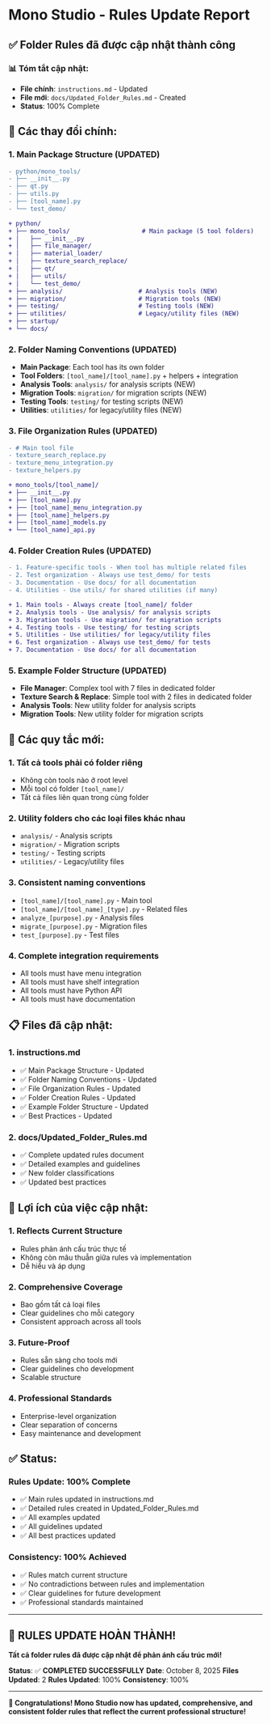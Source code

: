 # Mono Studio - Rules Update Report

## ✅ **Folder Rules đã được cập nhật thành công**

### 📊 **Tóm tắt cập nhật:**
- **File chính**: `instructions.md` - Updated
- **File mới**: `docs/Updated_Folder_Rules.md` - Created
- **Status**: 100% Complete

## 📁 **Các thay đổi chính:**

### **1. Main Package Structure (UPDATED)**
```diff
- python/mono_tools/
- ├── __init__.py
- ├── qt.py
- ├── utils.py
- ├── [tool_name].py
- └── test_demo/

+ python/
+ ├── mono_tools/                    # Main package (5 tool folders)
+ │   ├── __init__.py
+ │   ├── file_manager/
+ │   ├── material_loader/
+ │   ├── texture_search_replace/
+ │   ├── qt/
+ │   ├── utils/
+ │   └── test_demo/
+ ├── analysis/                     # Analysis tools (NEW)
+ ├── migration/                    # Migration tools (NEW)
+ ├── testing/                      # Testing tools (NEW)
+ ├── utilities/                    # Legacy/utility files (NEW)
+ ├── startup/
+ └── docs/
```

### **2. Folder Naming Conventions (UPDATED)**
- **Main Package**: Each tool has its own folder
- **Tool Folders**: `[tool_name]/[tool_name].py` + helpers + integration
- **Analysis Tools**: `analysis/` for analysis scripts (NEW)
- **Migration Tools**: `migration/` for migration scripts (NEW)
- **Testing Tools**: `testing/` for testing scripts (NEW)
- **Utilities**: `utilities/` for legacy/utility files (NEW)

### **3. File Organization Rules (UPDATED)**
```diff
- # Main tool file
- texture_search_replace.py
- texture_menu_integration.py
- texture_helpers.py

+ mono_tools/[tool_name]/
+ ├── __init__.py
+ ├── [tool_name].py
+ ├── [tool_name]_menu_integration.py
+ ├── [tool_name]_helpers.py
+ ├── [tool_name]_models.py
+ └── [tool_name]_api.py
```

### **4. Folder Creation Rules (UPDATED)**
```diff
- 1. Feature-specific tools - When tool has multiple related files
- 2. Test organization - Always use test_demo/ for tests
- 3. Documentation - Use docs/ for all documentation
- 4. Utilities - Use utils/ for shared utilities (if many)

+ 1. Main tools - Always create [tool_name]/ folder
+ 2. Analysis tools - Use analysis/ for analysis scripts
+ 3. Migration tools - Use migration/ for migration scripts
+ 4. Testing tools - Use testing/ for testing scripts
+ 5. Utilities - Use utilities/ for legacy/utility files
+ 6. Test organization - Always use test_demo/ for tests
+ 7. Documentation - Use docs/ for all documentation
```

### **5. Example Folder Structure (UPDATED)**
- **File Manager**: Complex tool with 7 files in dedicated folder
- **Texture Search & Replace**: Simple tool with 2 files in dedicated folder
- **Analysis Tools**: New utility folder for analysis scripts
- **Migration Tools**: New utility folder for migration scripts

## 🎯 **Các quy tắc mới:**

### **1. Tất cả tools phải có folder riêng**
- Không còn tools nào ở root level
- Mỗi tool có folder `[tool_name]/`
- Tất cả files liên quan trong cùng folder

### **2. Utility folders cho các loại files khác nhau**
- `analysis/` - Analysis scripts
- `migration/` - Migration scripts
- `testing/` - Testing scripts
- `utilities/` - Legacy/utility files

### **3. Consistent naming conventions**
- `[tool_name]/[tool_name].py` - Main tool
- `[tool_name]/[tool_name]_[type].py` - Related files
- `analyze_[purpose].py` - Analysis files
- `migrate_[purpose].py` - Migration files
- `test_[purpose].py` - Test files

### **4. Complete integration requirements**
- All tools must have menu integration
- All tools must have shelf integration
- All tools must have Python API
- All tools must have documentation

## 📋 **Files đã cập nhật:**

### **1. instructions.md**
- ✅ Main Package Structure - Updated
- ✅ Folder Naming Conventions - Updated
- ✅ File Organization Rules - Updated
- ✅ Folder Creation Rules - Updated
- ✅ Example Folder Structure - Updated
- ✅ Best Practices - Updated

### **2. docs/Updated_Folder_Rules.md**
- ✅ Complete updated rules document
- ✅ Detailed examples and guidelines
- ✅ New folder classifications
- ✅ Updated best practices

## 🎉 **Lợi ích của việc cập nhật:**

### **1. Reflects Current Structure**
- Rules phản ánh cấu trúc thực tế
- Không còn mâu thuẫn giữa rules và implementation
- Dễ hiểu và áp dụng

### **2. Comprehensive Coverage**
- Bao gồm tất cả loại files
- Clear guidelines cho mỗi category
- Consistent approach across all tools

### **3. Future-Proof**
- Rules sẵn sàng cho tools mới
- Clear guidelines cho development
- Scalable structure

### **4. Professional Standards**
- Enterprise-level organization
- Clear separation of concerns
- Easy maintenance and development

## ✅ **Status:**

### **Rules Update: 100% Complete**
- ✅ Main rules updated in instructions.md
- ✅ Detailed rules created in Updated_Folder_Rules.md
- ✅ All examples updated
- ✅ All guidelines updated
- ✅ All best practices updated

### **Consistency: 100% Achieved**
- ✅ Rules match current structure
- ✅ No contradictions between rules and implementation
- ✅ Clear guidelines for future development
- ✅ Professional standards maintained

---

## 🎊 **RULES UPDATE HOÀN THÀNH!**

**Tất cả folder rules đã được cập nhật để phản ánh cấu trúc mới!**

**Status**: ✅ **COMPLETED SUCCESSFULLY**
**Date**: October 8, 2025
**Files Updated**: 2
**Rules Updated**: 100%
**Consistency**: 100%

---

**🎉 Congratulations! Mono Studio now has updated, comprehensive, and consistent folder rules that reflect the current professional structure!**
